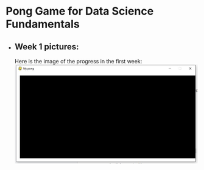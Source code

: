 # Pong Game for Data Science Fundamentals

- ## Week 1 pictures: 
    Here is the image of the progress in the first week:
    ![Pong Week 1](ponggame.jpg)
 